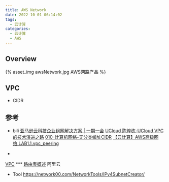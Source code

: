 ```yaml
---
title: AWS Network
date: 2022-10-01 06:14:02
tags:
  - 云计算
categories:
  - 云计算  
  - AWS
---
```


<p></p>
<!-- more -->

## Overview
{% asset_img   awsNetwork.jpg AWS网路产品 %}


## VPC
+ CIDR


## 参考
+ bili
[亚马逊云科技企业组网解决方案 | 一期一会](https://www.bilibili.com/video/BV1gQ4y1k7LH/)
[UCloud 陈煌栋-UCloud VPC的技术演进之路]() 
[010-计算机网络-无分类编址CIDR](https://www.bilibili.com/video/BV1Ff4y1S7Lf/)
[【云计算】AWS高级网络.LAB1.1.vpc_peering](https://www.bilibili.com/video/BV1CG41137bx/)

+  
[VPC](https://jayendrapatil.com/aws-virtual-private-cloud-vpc/) *** 
[路由表概述](https://help.aliyun.com/document_detail/106224.html) 阿里云

+ Tool
https://network00.com/NetworkTools/IPv4SubnetCreator/
